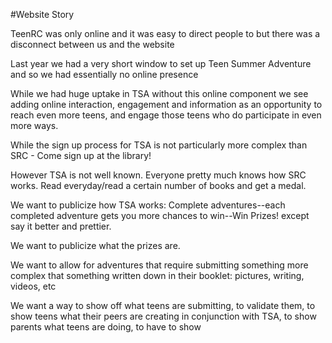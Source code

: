 #Website Story

TeenRC was only online and it was easy to direct people to but there was a disconnect between us and the website

Last year we had a very short window to set up Teen Summer Adventure and so we had essentially no online presence

While we had huge uptake in TSA without this online component we see adding online interaction, engagement and information as an opportunity to reach even more teens, and engage those teens who do participate in even more ways.

While the sign up process for TSA is not particularly more complex than SRC - Come sign up at the library! 

However TSA is not well known. Everyone pretty much knows how SRC works. Read everyday/read a certain number of books and get a medal.

We want to publicize how TSA works: Complete adventures--each completed adventure gets you more chances to win--Win Prizes! except say it better and prettier.

We want to publicize what the prizes are. 

We want to allow for adventures that require submitting something more complex that something written down in their booklet: pictures, writing, videos, etc

We want a way to show off what teens are submitting, to validate them, to show teens what their peers are creating in conjunction with TSA, to show parents what teens are doing, to have to show 
